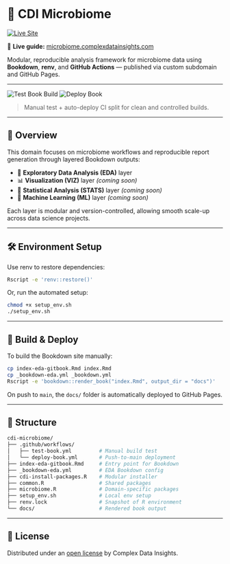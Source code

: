 # 🦠 CDI Microbiome

[![Live Site](https://img.shields.io/badge/visit-site-blue?logo=githubpages)](https://microbiome.complexdatainsights.com)

📘 **Live guide:** [microbiome.complexdatainsights.com](https://microbiome.complexdatainsights.com)

Modular, reproducible analysis framework for microbiome data using  
**Bookdown**, **renv**, and **GitHub Actions** — published via custom subdomain and GitHub Pages.

---

![Test Book Build](https://github.com/datainsights/cdi-microbiome/actions/workflows/test-book.yml/badge.svg)
![Deploy Book](https://github.com/datainsights/cdi-microbiome/actions/workflows/deploy-book.yml/badge.svg)

> Manual test + auto-deploy CI split for clean and controlled builds.

---

## 📘 Overview

This domain focuses on microbiome workflows and reproducible report generation through layered Bookdown outputs:

- 🧪 **Exploratory Data Analysis (EDA)** layer
- 📊 **Visualization (VIZ)** layer *(coming soon)*
- 📐 **Statistical Analysis (STATS)** layer *(coming soon)*
- 🧠 **Machine Learning (ML)** layer *(coming soon)*

Each layer is modular and version-controlled, allowing smooth scale-up across data science projects.

---

## 🛠️ Environment Setup

Use renv to restore dependencies:

```bash
Rscript -e 'renv::restore()'
```

Or, run the automated setup:

```bash
chmod +x setup_env.sh
./setup_env.sh
```

---

## 🚀 Build & Deploy

To build the Bookdown site manually:

```bash
cp index-eda-gitbook.Rmd index.Rmd
cp _bookdown-eda.yml _bookdown.yml
Rscript -e 'bookdown::render_book("index.Rmd", output_dir = "docs")'
```

On push to `main`, the `docs/` folder is automatically deployed to GitHub Pages.

---

## 📁 Structure

```bash
cdi-microbiome/
├── .github/workflows/
│   ├── test-book.yml         # Manual build test
│   └── deploy-book.yml       # Push-to-main deployment
├── index-eda-gitbook.Rmd     # Entry point for Bookdown
├── _bookdown-eda.yml         # EDA Bookdown config
├── cdi-install-packages.R    # Modular installer
├── common.R                  # Shared packages
├── microbiome.R              # Domain-specific packages
├── setup_env.sh              # Local env setup
├── renv.lock                 # Snapshot of R environment
└── docs/                     # Rendered book output
```

---

## 🔐 License

Distributed under an [open license](https://complexdatainsights.com/licenses/licensing.html) by Complex Data Insights.

